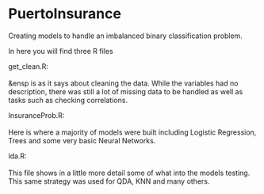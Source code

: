 # PuertoInsurance
Creating models to handle an imbalanced binary classification problem.


In here you will find three R files

get_clean.R: <br> <br>
&ensp      is as it says about cleaning the data. While the variables had no description, there was still a lot of missing data to be handled         as well as tasks such as checking correlations.
      
InsuranceProb.R:<br> <br>
      Here is where a majority of models were built including Logistic Regression, Trees and some very basic Neural Networks.
      
lda.R:<br> <br>
      This file shows in a little more detail some of what into the models testing. This same strategy was used for QDA, KNN and many           others. 


